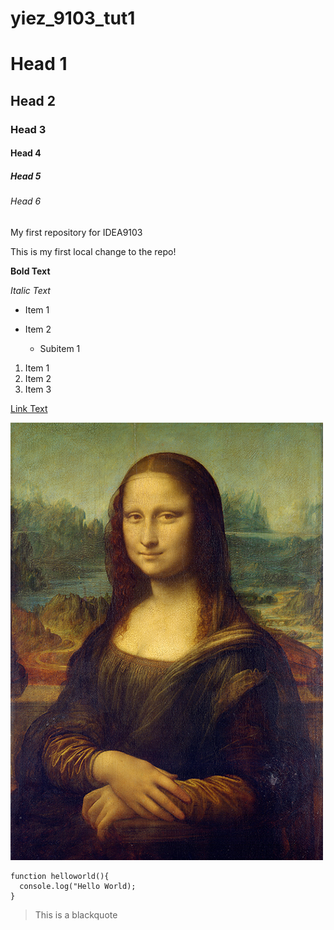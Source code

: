 # yiez_9103_tut1
#  Head 1
## Head 2
### Head 3
#### Head 4
##### Head 5
###### Head 6

My first repository for IDEA9103

This is my first local change to the repo!

**Bold Text**

*Italic Text*

- Item 1

- Item 2
  - Subitem 1

1. Item 1
2. Item 2
3. Item 3

[Link Text](https://canvas.sydney.edu.au/courses/60108/groups)

![An image of a cat](readmeimages/Mona_Lisa_by_Leonardo_da_Vinci_500_x_700.jpg)

```
function helloworld(){
  console.log("Hello World);
}
```

>This is a blackquote